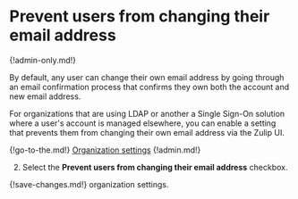 # Prevent users from changing their email address

{!admin-only.md!}

By default, any user can change their own email address by going
through an email confirmation process that confirms they own both the
account and new email address.

For organizations that are using LDAP or another a Single Sign-On
solution where a user's account is managed elsewhere, you can enable a
setting that prevents them from changing their own email address via
the Zulip UI.

{!go-to-the.md!} [Organization settings](/#organization/organization-settings)
{!admin.md!}

2. Select the **Prevent users from changing their email address** checkbox.

{!save-changes.md!} organization settings.
